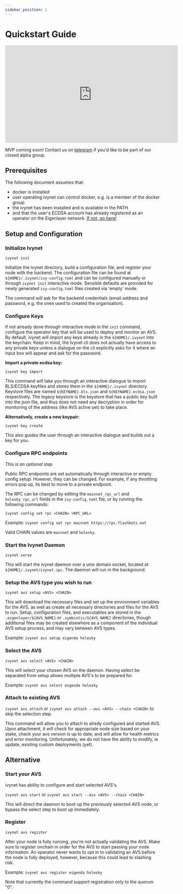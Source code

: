 ```yaml
---
sidebar_position: 2
---
```


# Quickstart Guide

<iframe width="560" height="315" src="https://www.youtube.com/embed/5OjIVZAWAfA?si=F7cevth7rrhXowbk" title="YouTube video player" frameborder="0" allow="accelerometer; autoplay; clipboard-write; encrypted-media; gyroscope; picture-in-picture; web-share" referrerpolicy="strict-origin-when-cross-origin" allowfullscreen></iframe>
<br />

MVP coming soon! Contact us on [telegram](https://t.me/h_comfort) if you'd like to be part of our closed alpha group.


## Prerequisites

The following document assumes that:
- docker is installed
- user operating ivynet can control docker, e.g. is a member of the docker group
- the ivynet has been installed and is available in the PATH
- and that the user's ECDSA account has already registered as an operator on the Eigenlayer network. [If not, go here!](https://docs.eigenlayer.xyz/eigenlayer/operator-guides/operator-installation)

## Setup and Configuration

### Initialize Ivynet

`ivynet init`

Initialize the ivynet directory, build a configuration file, and register your node with the backend. The configuration file can be found at `${HOME}/.ivynet/ivy-config.toml` and can be configured manually or through `ivynet init` interactive mode. Sensible defaults are provided for newly generated `ivy-config.toml` files created via 'empty' mode.

The command will ask for the backend credentials (email address and password, e.g. the ones used to created the organisation).

### Configure Keys

If not already done through interactive mode in the `init` command, configure the operator key that will be used to deploy and monitor an AVS. By default, ivynet will import any keys already in the `${HOME}/.ivynet` into the keychain. Keep in mind, the Ivynet cli does not actually have access to any private keys unless a dialogue on the cli explicitly asks for it where an input box will appear and ask for the password.

**Import a private ecdsa key:**

`ivynet key import`

This command will take you through an interactive dialogue to import BLS/ECDSA keyfiles and stores them in the `${HOME}/.ivynet` directory. Keystore files are named `${KEYNAME}.bls.json` and `${KEYNAME}.ecdsa.json` respectively. The legacy keystore is the keystore that has a public key built into the json file, and thus does not need any decryption in order for monitoring of the address (like AVS active set) to take place.

**Alternatively, create a new keypair:**

`ivynet key create`

This also guides the user through an interactive dialogue and builds out a key for you.

### Configure RPC endpoints

_This is an optional step_

Public RPC endpoints are set automatically through interactive or empty config setup. However, they can be changed. For example, if any throttling errors pop up, its best to move to a private endpoint.

The RPC can be changed by editing the `mainnet_rpc_url` and `holesky_rpc_url` fields in the `ivy-config.toml` file, or by running the following commands:

`ivynet config set rpc <CHAIN> <RPC_URL>`

Example:
`ivynet config set rpc mainnet https://rpc.flashbots.net`

Valid CHAIN values are `mainnet` and `holesky`.

### Start the Ivynet Daemon

`ivynet serve`

This will start the ivynet daemon over a unix domain socket, located at `${HOME}/.ivynet/ivynet.ipc`. The daemon will run in the background.

### Setup the AVS type you wish to run

`ivynet avs setup <AVS> <CHAIN>`

This will download the necessary files and set up the environment variables for the AVS, as well as create all necessary directories and files for the AVS to run. Setup, configuration files, and executables are stored in the `.eigenlayer/${AVS_NAME}` or `.symbiotic/${AVS_NAME}` directories, though additional files may be created elsewhere as a component of the individual AVS setup process, and may vary between AVS types.

Example:
`ivynet avs setup eigenda holesky`

### Select the AVS

`ivynet avs select <AVS> <CHAIN>`

This will select your chosen AVS on the daemon. Having select be separated from setup allows multiple AVS's to be prepared for.

Example:
`ivynet avs select eigenda holesky`

### Attach to existing AVS

`ivynet avs attach` or `ivynet avs attach --avs <AVS> --chain <CHAIN>` to skip the selection step.

This command will allow you to attach to alredy configured and started AVS. Upon attachment, it will check for appropriate node size based on your stake, check your avs version is up to date, and will allow for health metrics and error monitoring. Unfortunately, we do not have the ability to modify, ie update, existing custom deployments (yet).

## Alternative

### Start your AVS

ivynet has ability to configure and start selected AVS's.

`ivynet avs start` or `ivynet avs start --avs <AVS> --chain <CHAIN>`

This will direct the daemon to boot up the previously selected AVS node, or bypass the select step to boot up immediately.

### Register

`ivynet avs register`

After your node is fully running, you're not actually validating the AVS. Make sure to register onchain in order for the AVS to start passing your node information. An operator never wants to opt in to validating an AVS before the node is fully deployed, however, because this could lead to slashing risk.

Example:
`ivynet avs register eigenda holesky`

Note that currently the command support registration only to the quorum "0".
